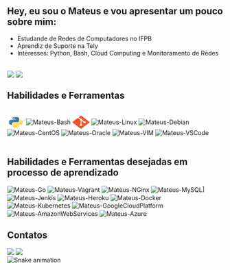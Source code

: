 ## Hey, eu sou o Mateus e vou apresentar um pouco sobre mim:

- Estudande de Redes de Computadores no IFPB
- Aprendiz de Suporte na Tely
- Interesses: Python, Bash, Cloud Computing e Monitoramento de Redes
          
<br>

<div style="display: inline_block">
  <img align="center" height="160em" src="https://github-readme-stats.vercel.app/api/top-langs/?username=Mateus-Mota&layout=compact&langs_count=7&theme=dark"/>
  <img align="center" height="160em" src="https://github-readme-stats.vercel.app/api?username=Mateus-Mota&show_icons=true&theme=dark&include_all_commits=true"/>
</div>

## Habilidades e Ferramentas

<div style="display: inline_block"><br>
  <img align="center" alt="Mateus-Python" height="30" width="40" src="https://raw.githubusercontent.com/devicons/devicon/master/icons/python/python-original.svg" />
  <img align="center" alt="Mateus-Bash" height="30" width="40" src="https://cdn.jsdelivr.net/gh/devicons/devicon/icons/bash/bash-original.svg" />
  <img align="center" alt="Mateus-Git" height="30" width="40" src="https://raw.githubusercontent.com/devicons/devicon/master/icons/git/git-original.svg" />
  <img align="center" alt="Mateus-Linux" height="30" width="40" src="https://cdn.jsdelivr.net/gh/devicons/devicon/icons/linux/linux-original.svg" />
  <img align="center" alt="Mateus-Debian" height="30" width="40" src="https://cdn.jsdelivr.net/gh/devicons/devicon/icons/debian/debian-original.svg" />
  <img align="center" alt="Mateus-CentOS" height="30" width="40" src="https://cdn.jsdelivr.net/gh/devicons/devicon/icons/centos/centos-original.svg" />
  <img align="center" alt="Mateus-Oracle" height="30" width="40" src="https://cdn.jsdelivr.net/gh/devicons/devicon/icons/oracle/oracle-original.svg" />
  <img align="center" alt="Mateus-VIM" height="30" width="40" src="https://cdn.jsdelivr.net/gh/devicons/devicon/icons/vim/vim-original.svg"/>
  <img align="center" alt="Mateus-VSCode" height="30" width="40" src="https://cdn.jsdelivr.net/gh/devicons/devicon/icons/vscode/vscode-original.svg" />
 

</div>

<br>

## Habilidades e Ferramentas desejadas em processo de aprendizado

<div style="display: inline_block">
 <img align="center" alt="Mateus-Go" height="30" width="40" src="https://cdn.jsdelivr.net/gh/devicons/devicon/icons/go/go-original-wordmark.svg" />
 <img align="center" alt="Mateus-Vagrant" height="30" width="40" src="https://cdn.jsdelivr.net/gh/devicons/devicon/icons/vagrant/vagrant-original.svg" />
 <img align="center" alt="Mateus-NGinx" height="30" width="40" src="https://cdn.jsdelivr.net/gh/devicons/devicon/icons/nginx/nginx-original.svg" />
 <img align="center" alt="Mateus-MySQL" height="30" width="40" src="https://cdn.jsdelivr.net/gh/devicons/devicon/icons/mysql/mysql-original-wordmark.svg" />]
 <img align="center" alt="Mateus-Jenkis" height="30" width="40" src="https://cdn.jsdelivr.net/gh/devicons/devicon/icons/jenkins/jenkins-original.svg" />
 <img align="center" alt="Mateus-Heroku" height="30" width="40" src="https://cdn.jsdelivr.net/gh/devicons/devicon/icons/heroku/heroku-plain-wordmark.svg" />
 <img align="center" alt="Mateus-Docker" height="30" width="40" src="https://cdn.jsdelivr.net/gh/devicons/devicon/icons/docker/docker-original-wordmark.svg" />
 <img align="center" alt="Mateus-Kubernetes" height="30" width="40" src="https://cdn.jsdelivr.net/gh/devicons/devicon/icons/kubernetes/kubernetes-plain-wordmark.svg" />
 <img align="center" alt="Mateus-GoogleCloudPlatform" height="30" width="40" src="https://cdn.jsdelivr.net/gh/devicons/devicon/icons/googlecloud/googlecloud-original.svg" />
 <img align="center" alt="Mateus-AmazonWebServices" height="30" width="40" src="https://cdn.jsdelivr.net/gh/devicons/devicon/icons/amazonwebservices/amazonwebservices-original.svg" />
 <img align="center" alt="Mateus-Azure" height="30" width="40" src="https://cdn.jsdelivr.net/gh/devicons/devicon/icons/azure/azure-original.svg" />
</div>


## Contatos

<div style="display: inline_block">
  <a href="https://www.linkedin.com/in/mateusmotaa/" target="_blank"><img src="https://img.shields.io/badge/-LinkedIn-%230077B5?style=for-the-badge&logo=linkedin&logoColor=white" target="_blank"></a>
  <a href = "mailto:mateusmota0100@gmail.com"><img src="https://img.shields.io/badge/-Gmail-%23333?style=for-the-badge&logo=gmail&logoColor=white" target="_blank"></a>
</div
 
 
 ![Snake animation](https://github.com/Mateus-Mota/Mateus-Mota/blob/output/github-contribution-grid-snake.svg)
